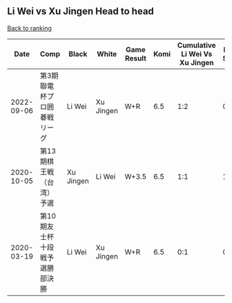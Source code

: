 ## Li Wei vs Xu Jingen Head to head

[Back to ranking](../../index.md)




| **Date** | **Comp** | **Black** | **White** | **Game Result** | **Komi** | **Cumulative Li Wei Vs Xu Jingen** | **Li Wei Streak** | **Xu Jingen Streak** | 
| --- | --- | --- | --- | --- | --- | --- | --- | --- |
| 2022-09-06 | 第3期聯電杯プロ囲碁戦リーグ | Li Wei | Xu Jingen | W+R | 6.5 | 1:2 | 0 | 1 | 
| 2020-10-05 | 第13期棋王戦（台湾）予選 | Xu Jingen | Li Wei | W+3.5 | 6.5 | 1:1 | 1 | 0 | 
| 2020-03-19 | 第10期友士杯十段戦予選勝部決勝 | Li Wei | Xu Jingen | W+R | 6.5 | 0:1 | 0 | 1 |




